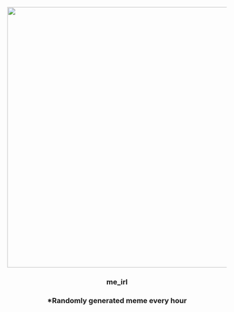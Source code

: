 <p align="center">
        <img src="https://i.redd.it/k8iv3g5tqgf91.jpg" width="600" height="600">
        </p>
        <h3 align="center">me_irl</h3>
        <h3 align="center">*Randomly generated meme every hour</h3>
    